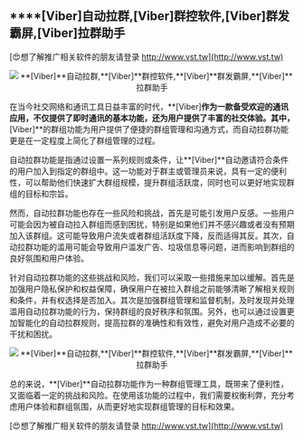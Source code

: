 ## ****[Viber]**自动拉群,**[Viber]**群控软件,**[Viber]**群发霸屏,**[Viber]**拉群助手**

[😍想了解推广相关软件的朋友请登录 http://www.vst.tw](http://www.vst.tw)

 <center><img src="https://vst.tw/MP4/tuiguang/png/2.png" alt="**[Viber]**自动拉群,**[Viber]**群控软件,**[Viber]**群发霸屏,**[Viber]**拉群助手"></center>

在当今社交网络和通讯工具日益丰富的时代，**[Viber]**作为一款备受欢迎的通讯应用，不仅提供了即时通讯的基本功能，还为用户提供了丰富的社交体验。其中，**[Viber]**的群组功能为用户提供了便捷的群组管理和沟通方式，而自动拉群功能更是在一定程度上简化了群组管理的过程。

自动拉群功能是指通过设置一系列规则或条件，让**[Viber]**自动邀请符合条件的用户加入到指定的群组中。这一功能对于群主或管理员来说，具有一定的便利性，可以帮助他们快速扩大群组规模，提升群组活跃度，同时也可以更好地实现群组的目标和宗旨。

然而，自动拉群功能也存在一些风险和挑战，首先是可能引发用户反感。一些用户可能会因为被自动拉入群组而感到困扰，特别是如果他们并不感兴趣或者没有预期加入该群组。这可能导致用户流失或者群组活跃度下降，反而适得其反。其次，自动拉群功能的滥用可能会导致用户滥发广告、垃圾信息等问题，进而影响到群组的良好氛围和用户体验。

针对自动拉群功能的这些挑战和风险，我们可以采取一些措施来加以缓解。首先是加强用户隐私保护和权益保障，确保用户在被拉入群组之前能够清晰了解相关规则和条件，并有权选择是否加入。其次是加强群组管理和监督机制，及时发现并处理滥用自动拉群功能的行为，保持群组的良好秩序和氛围。另外，也可以通过设置更加智能化的自动拉群规则，提高拉群的准确性和有效性，避免对用户造成不必要的干扰和困扰。

 <center><img src="https://vst.tw/MP4/tuiguang/png/1.png" alt="**[Viber]**自动拉群,**[Viber]**群控软件,**[Viber]**群发霸屏,**[Viber]**拉群助手"></center>

总的来说，**[Viber]**自动拉群功能作为一种群组管理工具，既带来了便利性，又面临着一定的挑战和风险。在使用该功能的过程中，我们需要权衡利弊，充分考虑用户体验和群组氛围，从而更好地实现群组管理的目标和效果。

[😍想了解推广相关软件的朋友请登录 http://www.vst.tw](http://www.vst.tw)



